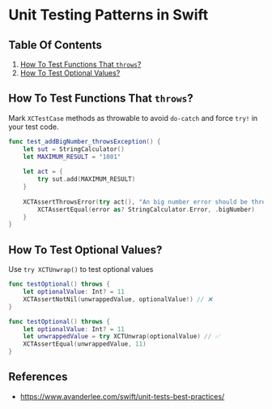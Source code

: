 # Unit Testing Patterns in Swift

## Table Of Contents
1. [How To Test Functions That `throws`?](#throws)
1. [How To Test Optional Values?](#optional_values)

## How To Test Functions That `throws`? <a name="throws"></a>

Mark `XCTestCase` methods as throwable to avoid `do-catch` and force `try!` in your test code.

```swift
func test_addBigNumber_throwsException() {
    let sut = StringCalculator()
    let MAXIMUM_RESULT = "1001"
    
    let act = {
        try sut.add(MAXIMUM_RESULT)
    }
    
    XCTAssertThrowsError(try act(), "An big number error should be thrown") { error in // ✅
        XCTAssertEqual(error as? StringCalculator.Error, .bigNumber)
    }
}
```

## How To Test Optional Values? <a name="optional_values"></a>

Use `try XCTUnwrap()` to test optional values

```swift
func testOptional() throws {
    let optionalValue: Int? = 11
    XCTAssertNotNil(unwrappedValue, optionalValue!) // ❌
}

func testOptional() throws {
    let optionalValue: Int? = 11
    let unwrappedValue = try XCTUnwrap(optionalValue) // ✅
    XCTAssertEqual(unwrappedValue, 11)
}
```

## References
- https://www.avanderlee.com/swift/unit-tests-best-practices/
